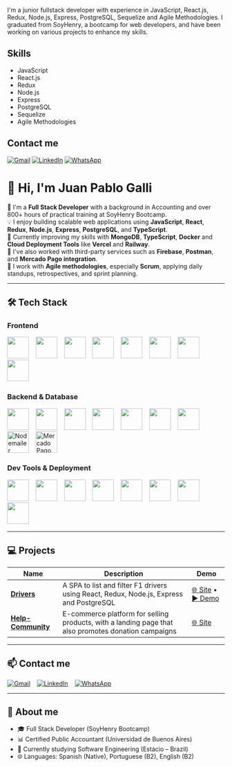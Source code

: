 
I'm a junior fullstack developer with experience in JavaScript, React.js, Redux, Node.js, Express, PostgreSQL, Sequelize and Agile Methodologies. I graduated from SoyHenry, a bootcamp for web developers, and have been working on various projects to enhance my skills.

## Skills

- JavaScript
- React.js
- Redux
- Node.js
- Express
- PostgreSQL
- Sequelize
- Agile Methodologies

## Contact me

[![Gmail](https://img.shields.io/badge/-FFFFFF?style=for-the-badge&logo=gmail&logoColor=EA4350&color=ffffff)](mailto:jpgallir@gmail.com) [![LinkedIn](https://img.shields.io/badge/-FFFFFF?style=for-the-badge&logo=linkedin&logoColor=0077B5&color=ffffff)](https://www.linkedin.com/in/juan-pablo-galli-rodriguez-20b2876b) [![WhatsApp](https://img.shields.io/badge/-FFFFFF?style=for-the-badge&logo=whatsapp&logoColor=25D366&color=ffffff)](https://wa.me/5521995282826)



# 👋 Hi, I'm Juan Pablo Galli

🎯 I'm a **Full Stack Developer** with a background in Accounting and over 800+ hours of practical training at SoyHenry Bootcamp.  
💡 I enjoy building scalable web applications using **JavaScript**, **React**, **Redux**, **Node.js**, **Express**, **PostgreSQL**, and **TypeScript**.  
🚀 Currently improving my skills with **MongoDB**, **TypeScript**, **Docker** and **Cloud Deployment Tools** like **Vercel** and **Railway**.  
🧾 I've also worked with third-party services such as **Firebase**, **Postman**, and **Mercado Pago integration**.  
🧠 I work with **Agile methodologies**, especially **Scrum**, applying daily standups, retrospectives, and sprint planning.

---

## 🛠️ Tech Stack


### Frontend  
<p align="left">
  <img src="https://cdn.jsdelivr.net/gh/devicons/devicon/icons/html5/html5-original.svg" width="50" />
  &nbsp;&nbsp;
  <img src="https://cdn.jsdelivr.net/gh/devicons/devicon/icons/css3/css3-original.svg" width="50" />
  &nbsp;&nbsp;
  <img src="https://cdn.jsdelivr.net/gh/devicons/devicon/icons/javascript/javascript-original.svg" width="50" />
  &nbsp;&nbsp;
  <img src="https://cdn.jsdelivr.net/gh/devicons/devicon/icons/typescript/typescript-original.svg" width="50" />
  &nbsp;&nbsp;
  <img src="https://cdn.jsdelivr.net/gh/devicons/devicon/icons/react/react-original.svg" width="50" />
  &nbsp;&nbsp;
  <img src="https://cdn.jsdelivr.net/gh/devicons/devicon/icons/redux/redux-original.svg" width="50" />
  &nbsp;&nbsp;
  <img src="https://cdn.jsdelivr.net/gh/devicons/devicon/icons/tailwindcss/tailwindcss-original.svg" width="50" />
  &nbsp;&nbsp;
  <img src="https://cdn.jsdelivr.net/gh/devicons/devicon/icons/vite/vite-original.svg" width="50" />
  &nbsp;&nbsp;
</p>

### Backend & Database  
<p align="left">
  <img src="https://cdn.jsdelivr.net/gh/devicons/devicon/icons/nodejs/nodejs-original.svg" width="50" />
  &nbsp;&nbsp;
  <img src="https://cdn.jsdelivr.net/gh/devicons/devicon/icons/express/express-original.svg" width="50" />
  &nbsp;&nbsp;
  <img src="https://cdn.jsdelivr.net/gh/devicons/devicon/icons/sequelize/sequelize-original.svg" width="50" />
  &nbsp;&nbsp;
  <img src="https://cdn.jsdelivr.net/gh/devicons/devicon/icons/postgresql/postgresql-original.svg" width="50" />
  &nbsp;&nbsp;
  <img src="https://cdn.jsdelivr.net/gh/devicons/devicon/icons/mongodb/mongodb-original.svg" width="50" />
  &nbsp;&nbsp;
  <img src="https://cdn.jsdelivr.net/gh/devicons/devicon/icons/firebase/firebase-plain.svg" width="50" />
  &nbsp;&nbsp;
  <img src="https://cdn.jsdelivr.net/gh/devicons/devicon/icons/postman/postman-original.svg" width="50" />
  &nbsp;&nbsp;
  <img src="https://cdn-icons-png.flaticon.com/512/5969/5969059.png" width="50" title="Nodemailer" />
  &nbsp;&nbsp;
  <img src="https://seeklogo.com/images/M/mercado-pago-logo-50FAD95D77-seeklogo.com.png" width="50" title="Mercado Pago" />
  &nbsp;&nbsp;
</p>

### Dev Tools & Deployment  
<p align="left">
  <img src="https://cdn.jsdelivr.net/gh/devicons/devicon/icons/git/git-original.svg" width="50" />
  &nbsp;&nbsp;
  <img src="https://cdn.jsdelivr.net/gh/devicons/devicon/icons/github/github-original.svg" width="50" />
  &nbsp;&nbsp;
  <img src="https://cdn.jsdelivr.net/gh/devicons/devicon/icons/docker/docker-original.svg" width="50" />
  &nbsp;&nbsp;
  <img src="https://cdn.jsdelivr.net/gh/devicons/devicon/icons/bash/bash-original.svg" width="50" />
  &nbsp;&nbsp;
  <img src="https://cdn.jsdelivr.net/gh/devicons/devicon/icons/vscode/vscode-original.svg" width="50" />
  &nbsp;&nbsp;
  <img src="https://cdn.jsdelivr.net/gh/devicons/devicon/icons/figma/figma-original.svg" width="50" />
  &nbsp;&nbsp;
  <img src="https://www.vectorlogo.zone/logos/vercel/vercel-icon.svg" width="50" />
  &nbsp;&nbsp;
  <img src="https://railway.app/brand/logo-dark.svg" width="50" />
  &nbsp;&nbsp;
</p>

---

## 💻 Projects

| Name | Description | Demo |
|------|-------------|------|
| **[Drivers](https://pi-drivers-seven.vercel.app)** | A SPA to list and filter F1 drivers using React, Redux, Node.js, Express and PostgreSQL | [🌐 Site](https://pi-drivers-seven.vercel.app) • [▶️ Demo](https://youtu.be/5EJk7emG87s) |
| **[Help-Community](https://help-community.vercel.app)** | E-commerce platform for selling products, with a landing page that also promotes donation campaigns | [🌐 Site](https://help-community.vercel.app) |

---

## 📫 Contact me

[![Gmail](https://img.shields.io/badge/-FFFFFF?style=for-the-badge&logo=gmail&logoColor=EA4350&color=ffffff)](mailto:jpgallir@gmail.com)
&nbsp;&nbsp;
[![LinkedIn](https://img.shields.io/badge/in-blue?logo=linkedin)](https://www.linkedin.com/in/juan-pablo-galli-rodriguez-20b2876b)
&nbsp;&nbsp;
[![WhatsApp](https://img.shields.io/badge/-FFFFFF?style=for-the-badge&logo=whatsapp&logoColor=25D366&color=ffffff)](https://wa.me/5521995282826)

---

## 📄 About me

- 🎓 Full Stack Developer (SoyHenry Bootcamp)  
- 📊 Certified Public Accountant (Universidad de Buenos Aires)  
- 🧠 Currently studying Software Engineering (Estácio – Brazil)  
- 🌐 Languages: Spanish (Native), Portuguese (B2), English (B2)



